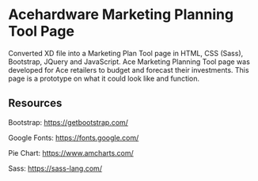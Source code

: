 # Acehardware Marketing Planning Tool Page

Converted XD file into a Marketing Plan Tool page in HTML, CSS (Sass), Bootstrap, JQuery and JavaScript. Ace Marketing Planning Tool page was developed for Ace retailers to budget and forecast their investments. This page is a prototype on what it could look like and function.

## Resources

Bootstrap: https://getbootstrap.com/

Google Fonts: https://fonts.google.com/

Pie Chart: https://www.amcharts.com/

Sass: https://sass-lang.com/